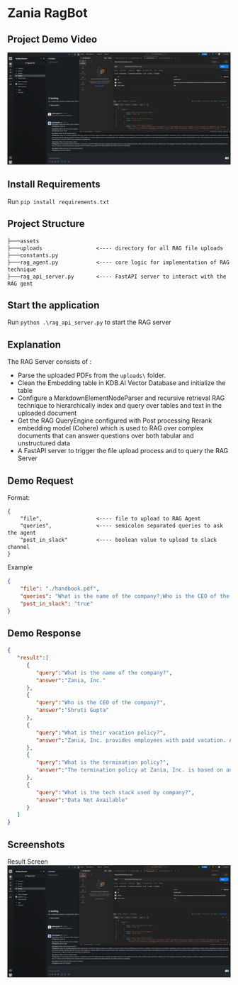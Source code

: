 # Zania RagBot

## Project Demo Video

[![Watch the video](https://raw.githubusercontent.com/Kingpin-27/zania-ragbot/main/assets/demo-result.png)](https://raw.githubusercontent.com/Kingpin-27/zania-ragbot/main/assets/Project%20Demo.mp4)

## Install Requirements

Run `pip install requirements.txt`

## Project Structure

```
├───assets
├───uploads                 <---- directory for all RAG file uploads
├───constants.py
├───rag_agent.py            <---- core logic for implementation of RAG technique
├───rag_api_server.py       <---- FastAPI server to interact with the RAG gent

```

## Start the application

Run `python .\rag_api_server.py` to start the RAG server

## Explanation

The RAG Server consists of :
  - Parse the uploaded PDFs from the `uploads\` folder.
  - Clean the Embedding table in KDB.AI Vector Database and initialize the table
  - Configure a MarkdownElementNodeParser and recursive retrieval RAG technique to hierarchically index and query over tables and text in the uploaded document
  - Get the RAG QueryEngine configured with Post processing Rerank embedding model (Cohere) which is used to RAG over complex documents that can answer questions over both tabular and unstructured data
  - A FastAPI server to trigger the file upload process and to query the RAG Server

## Demo Request

Format:
```
{
    "file",                 <---- file to upload to RAG Agent
    "queries",              <---- semicolon separated queries to ask the agent
    "post_in_slack"         <---- boolean value to upload to slack channel
}

```

Example
```JSON
{
    "file": "./handbook.pdf",
    "queries": "What is the name of the company?;Who is the CEO of the company?;What is their vacation policy?;What is the termination policy?;What is the tech stack used by company?",
    "post_in_slack": "true"
}

```


## Demo Response
```JSON
{
   "result":[
      {
         "query":"What is the name of the company?",
         "answer":"Zania, Inc."
      },
      {
         "query":"Who is the CEO of the company?",
         "answer":"Shruti Gupta"
      },
      {
         "query":"What is their vacation policy?",
         "answer":"Zania, Inc. provides employees with paid vacation. All full-time regular employees are eligible to receive vacation time immediately upon hire/upon completion of the introductory period/after completing a certain number of days of employment. Vacation time is calculated according to the work anniversary year/the calendar year/the fiscal year, which begins on a specific date and ends on another specific date. Employees may be granted a lump sum of vacation time at the beginning of each year or accrue vacation time based on their length of service. Unused vacation time may be carried over to the following year or may be forfeited upon separation of employment."
      },
      {
         "query":"What is the termination policy?",
         "answer":"The termination policy at Zania, Inc. is based on an \"at-will\" employment basis, meaning that employment can be terminated at any time, with or without notice and with or without cause. The company reserves the right to interpret, modify, or supplement the provisions of the handbook at any time. If a written contract between the employee and the company is inconsistent with the handbook, the written contract is controlling."
      },
      {
         "query":"What is the tech stack used by company?",
         "answer":"Data Not Available"
      }
   ]
}
```

## Screenshots
Result Screen
![Screenshot-1](https://raw.githubusercontent.com/Kingpin-27/zania-ragbot/main/assets/demo-result.png)

